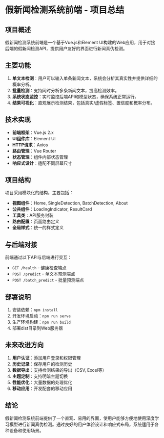 # 假新闻检测系统前端 - 项目总结

## 项目概述

假新闻检测系统前端是一个基于Vue.js和Element UI构建的Web应用，用于对接后端的假新闻检测API，提供用户友好的界面进行新闻真伪检测。

## 主要功能

1. **单文本检测**：用户可以输入单条新闻文本，系统会分析其真实性并提供详细的概率分析。
2. **批量检测**：支持同时分析多条新闻文本，提高检测效率。
3. **系统状态监控**：实时监控后端API和模型状态，确保系统正常运行。
4. **结果可视化**：直观展示检测结果，包括真实/虚假标签、置信度和概率分布。

## 技术实现

- **前端框架**：Vue.js 2.x
- **UI组件库**：Element UI
- **HTTP请求**：Axios
- **路由管理**：Vue Router
- **状态管理**：组件内部状态管理
- **响应式设计**：适配不同屏幕尺寸

## 项目结构

项目采用模块化的结构，主要包括：

- **视图组件**：Home, SingleDetection, BatchDetection, About
- **公共组件**：LoadingIndicator, ResultCard
- **工具类**：API服务封装
- **路由配置**：页面路由定义
- **全局样式**：统一的样式定义

## 与后端对接

前端通过以下API与后端进行交互：

- `GET /health` - 健康检查端点
- `POST /predict` - 单文本预测端点
- `POST /batch_predict` - 批量预测端点

## 部署说明

1. 安装依赖：`npm install`
2. 开发环境启动：`npm run serve`
3. 生产环境构建：`npm run build`
4. 部署dist目录到Web服务器

## 未来改进方向

1. **用户认证**：添加用户登录和权限管理
2. **历史记录**：保存用户的检测历史
3. **数据导出**：支持检测结果的导出（CSV, Excel等）
4. **主题定制**：支持明暗主题切换
5. **性能优化**：大量数据的处理优化
6. **移动应用**：开发配套的移动应用

## 结论

假新闻检测系统前端提供了一个直观、易用的界面，使用户能够方便地使用深度学习模型进行新闻真伪检测。通过良好的用户体验设计和响应式布局，系统适用于各种设备和使用场景。 